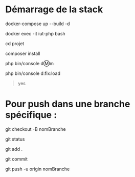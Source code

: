 # Démarrage de la stack

docker-compose up --build -d

docker exec -it iut-php bash

cd projet

composer install

php bin/console d:m:m

php bin/console d:fix:load
>yes

# Pour push dans une branche spécifique :
git checkout -B nomBranche

git status

git add .

git commit

git push -u origin nomBranche